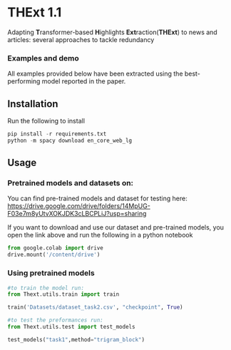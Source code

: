 # THExt 1.1

Adapting **T**ransformer-based **H**ighlights **Ext**raction(**THExt**) to news and articles: several approaches to tackle redundancy

### Examples and demo

All examples provided below have been extracted using the best-performing model reported in the paper. 


## Installation

Run the following to install

```python
pip install -r requirements.txt
python -m spacy download en_core_web_lg
```

## Usage

### Pretrained models and datasets on:

You can find pre-trained models and dataset for testing here: 
https://drive.google.com/drive/folders/14MpUG-F03e7m8yUtvXOKJDK3cLBCPLiJ?usp=sharing

If you want to download and use our dataset and pre-trained models, you open the link above and run the following in a python notebook

```python
from google.colab import drive
drive.mount('/content/drive')
```

### Using pretrained models
```python
#to train the model run:
from Thext.utils.train import train

train('Datasets/dataset_task2.csv', "checkpoint", True)

#to test the preformances run:
from Thext.utils.test import test_models

test_models("task1",method="trigram_block")
